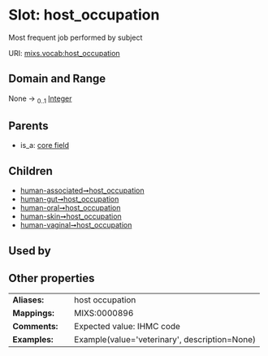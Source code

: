 
# Slot: host_occupation


Most frequent job performed by subject

URI: [mixs.vocab:host_occupation](https://w3id.org/mixs/vocab/host_occupation)


## Domain and Range

None &#8594;  <sub>0..1</sub> [Integer](types/Integer.md)

## Parents

 *  is_a: [core field](core_field.md)

## Children

 *  [human-associated➞host_occupation](human_associated_host_occupation.md)
 *  [human-gut➞host_occupation](human_gut_host_occupation.md)
 *  [human-oral➞host_occupation](human_oral_host_occupation.md)
 *  [human-skin➞host_occupation](human_skin_host_occupation.md)
 *  [human-vaginal➞host_occupation](human_vaginal_host_occupation.md)

## Used by


## Other properties

|  |  |  |
| --- | --- | --- |
| **Aliases:** | | host occupation |
| **Mappings:** | | MIXS:0000896 |
| **Comments:** | | Expected value: IHMC code |
| **Examples:** | | Example(value='veterinary', description=None) |

